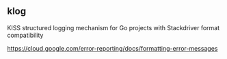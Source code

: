 ## klog
KISS structured logging mechanism for Go projects with Stackdriver format compatibility

https://cloud.google.com/error-reporting/docs/formatting-error-messages